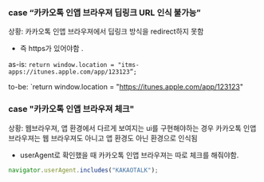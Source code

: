 ### case “카카오톡 인앱 브라우져 딥링크 URL 인식 불가능”

상황: 카카오톡 인앱 브라우져에서 딥링크 방식을 redirect하지 못함

- 즉 https가 있어야함 .

as-is: `return window.location = "itms-apps://itunes.apple.com/app/123123”;`

to-be: `return window.location = "https://itunes.apple.com/app/123123"

### case "카카오톡 인앱 브라우져 체크"

상황: 웹브라우져, 앱 환경에서 다르게 보여지는 ui를 구현해야하는 경우 카카오톡 인앱 브라우져는 웹 브라우져도 아니고 앱 환경도 아닌 환경으로 인식됨

* userAgent로 확인했을 때 카카오톡 인앱 브라우져는 따로 체크를 해줘야함.

```js
navigator.userAgent.includes("KAKAOTALK");
```